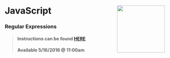# JavaScript <img align="right" src="https://github.com/Learning-Fuze/prototypes_C4.17/blob/assets/assets/images/logos/LF_LOGO.png?raw=true" width="150">
### Regular Expressions

>#### Instructions can be found <a href="http://learning-fuze.github.io/prototypes_C4.17/#/JS-REGEX" target="_blank">HERE</a>
>#### Available 5/16/2016 @ 11:00am